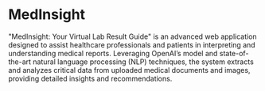 # MedInsight
"MedInsight: Your Virtual Lab Result Guide" is an advanced web application designed to assist 
healthcare professionals and patients in interpreting and understanding medical reports. 
Leveraging OpenAI’s model and state-of-the-art natural language processing (NLP) techniques, 
the system extracts and analyzes critical data from uploaded medical documents and images, 
providing detailed insights and recommendations.
